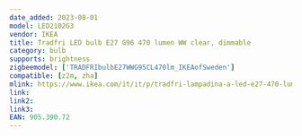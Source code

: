 ```yaml
---
date_added: 2023-08-01
model: LED2102G3
vendor: IKEA
title: Tradfri LED bulb E27 G96 470 lumen WW clear, dimmable
category: bulb
supports: brightness
zigbeemodel: ['TRADFRIbulbE27WWG95CL470lm_IKEAofSweden']
compatible: [z2m, zha]
mlink: https://www.ikea.com/it/it/p/tradfri-lampadina-a-led-e27-470-lumen-smart-intensita-regolabile-wireless-bianco-caldo-trasparente-globo-90539072/
link: 
link2: 
link3: 
EAN: 905.390.72
---
```


